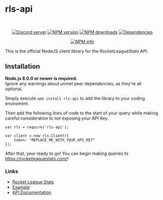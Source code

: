 # rls-api

<div align="center">
  <br />
  <p>
    <a href="https://discord.gg/fJ5dd25"><img src="https://discordapp.com/api/guilds/335890349425950720/embed.png" alt="Discord server" /></a>
    <a href="https://www.npmjs.com/package/rls-api"><img src="https://img.shields.io/npm/v/RocketLeagueStats/rls-api-nodejs.svg?maxAge=3600" alt="NPM version" /></a>
    <a href="https://www.npmjs.com/package/discord.js"><img src="https://img.shields.io/npm/dt/RocketLeagueStats/rls-api-nodejs.svg?maxAge=3600" alt="NPM downloads" /></a>
    <a href="https://david-dm.org/RocketLeagueStats/rls-api-nodejs"><img src="https://img.shields.io/david/RocketLeagueStats/rls-api-nodejs.svg?maxAge=3600" alt="Dependencies" /></a>
  </p>
  <p>
    <a href="https://nodei.co/npm/rls-api/"><img src="https://nodei.co/npm/rls-api.png?downloads=true&stars=true" alt="NPM info" /></a>
  </p>
</div>

This is the official NodeJS client library for the RocketLeagueStats API.

## Installation
**Node.js 8.0.0 or newer is required.**  
Ignore any warnings about unmet peer dependencies, as they're all optional.

Simply execute `npm install rls-api` to add the library to your coding enviroment.

Then add the following lines of code to the start of your query while making careful consideration to not exposing your API Key.
```
var rls = require('rls-api');

var client = new rls.Client({
    token: "REPLACE_ME_WITH_YOUR_API_KEY"
});
``` 
After that, your ready to go! You can begin making queries to https://rocketleaguestats.com/!

### Links
 * [Rocket League Stats](https://rocketleaguestats.com/)
 * [Example](https://github.com/RocketLeagueStats/rls-api-lib-nodejs/blob/master/example.js)
 * [API Documentation](http://documentation.rocketleaguestats.com/)

